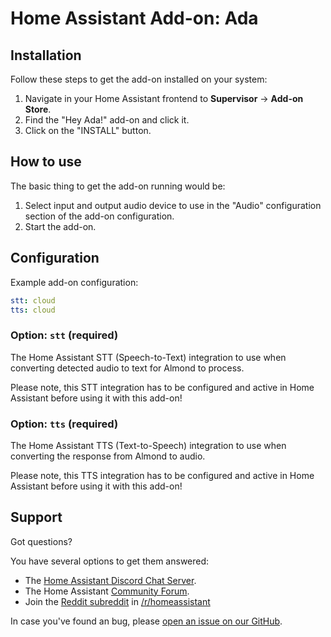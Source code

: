 # Home Assistant Add-on: Ada

## Installation

Follow these steps to get the add-on installed on your system:

1. Navigate in your Home Assistant frontend to **Supervisor** -> **Add-on Store**.
2. Find the "Hey Ada!" add-on and click it.
3. Click on the "INSTALL" button.

## How to use

The basic thing to get the add-on running would be:

1. Select input and output audio device to use in the "Audio" configuration section of the add-on configuration.
2. Start the add-on.

## Configuration

Example add-on configuration:

```yaml
stt: cloud
tts: cloud
```

### Option: `stt` (required)

The Home Assistant STT (Speech-to-Text) integration to use when converting
detected audio to text for Almond to process.

Please note, this STT integration has to be configured and active in
Home Assistant before using it with this add-on!

### Option: `tts` (required)

The Home Assistant TTS (Text-to-Speech) integration to use when converting
the response from Almond to audio.

Please note, this TTS integration has to be configured and active in
Home Assistant before using it with this add-on!

## Support

Got questions?

You have several options to get them answered:

- The [Home Assistant Discord Chat Server][discord].
- The Home Assistant [Community Forum][forum].
- Join the [Reddit subreddit][reddit] in [/r/homeassistant][reddit]

In case you've found an bug, please [open an issue on our GitHub][issue].

[discord]: https://discord.gg/c5DvZ4e
[forum]: https://community.home-assistant.io
[issue]: https://github.com/home-assistant/hassio-addons/issues
[reddit]: https://reddit.com/r/homeassistant
[repository]: https://github.com/hassio-addons/repository
